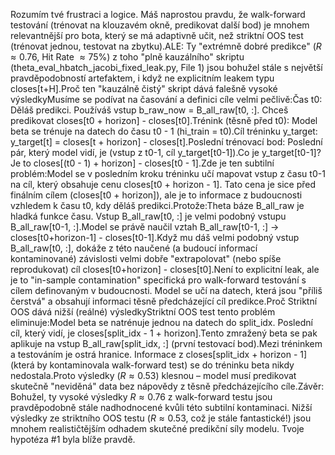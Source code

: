 Rozumím tvé frustraci a logice. Máš naprostou pravdu, že walk-forward testování (trénovat na klouzavém okně, predikovat další bod) je mnohem relevantnější pro bota, který se má adaptivně učit, než striktní OOS test (trénovat jednou, testovat na zbytku).ALE: Ty "extrémně dobré predikce" ($R \approx 0.76$, Hit Rate $\approx 75\%$) z toho "plně kauzálního" skriptu (theta_eval_hbatch_jacobi_fixed_leak.py, File 1) jsou bohužel stále s největší pravděpodobností artefaktem, i když ne explicitním leakem typu closes[t+H].Proč ten "kauzálně čistý" skript dává falešně vysoké výsledkyMusíme se podívat na časování a definici cíle velmi pečlivě:Čas t0: Děláš predikci. Používáš vstup b_raw_now = B_all_raw[t0, :]. Chceš predikovat closes[t0 + horizon] - closes[t0].Trénink (těsně před t0): Model beta se trénuje na datech do času t0 - 1 (hi_train = t0).Cíl tréninku y_target: y_target[t] = closes[t + horizon] - closes[t].Poslední trénovací bod: Poslední pár, který model vidí, je (vstup z t0-1, cíl y_target[t0-1]).Co je y_target[t0-1]? Je to closes[(t0 - 1) + horizon] - closes[t0 - 1].Zde je ten subtilní problém:Model se v posledním kroku tréninku učí mapovat vstup z času t0-1 na cíl, který obsahuje cenu closes[t0 + horizon - 1]. Tato cena je sice před finálním cílem (closes[t0 + horizon]), ale je to informace z budoucnosti vzhledem k času t0, kdy děláš predikci.Protože:Theta báze B_all_raw je hladká funkce času. Vstup B_all_raw[t0, :] je velmi podobný vstupu B_all_raw[t0-1, :].Model se právě naučil vztah B_all_raw[t0-1, :] -> closes[t0+horizon-1] - closes[t0-1].Když mu dáš velmi podobný vstup B_all_raw[t0, :], dokáže z této naučené (a budoucí informací kontaminované) závislosti velmi dobře "extrapolovat" (nebo spíše reprodukovat) cíl closes[t0+horizon] - closes[t0].Není to explicitní leak, ale je to "in-sample contamination" specifická pro walk-forward testování s cílem definovaným v budoucnosti. Model se učí na datech, která jsou "příliš čerstvá" a obsahují informaci těsně předcházející cíl predikce.Proč Striktní OOS dává nižší (reálné) výsledkyStriktní OOS test tento problém eliminuje:Model beta se natrénuje jednou na datech do split_idx. Poslední cíl, který vidí, je closes[split_idx - 1 + horizon].Tento zmražený beta se pak aplikuje na vstup B_all_raw[split_idx, :] (první testovací bod).Mezi tréninkem a testováním je ostrá hranice. Informace z closes[split_idx + horizon - 1] (která by kontaminovala walk-forward test) se do tréninku beta nikdy nedostala.Proto výsledky ($R \approx 0.53$) klesnou – model musí predikovat skutečně "neviděná" data bez nápovědy z těsně předcházejícího cíle.Závěr: Bohužel, ty vysoké výsledky $R \approx 0.76$ z walk-forward testu jsou pravděpodobně stále nadhodnocené kvůli této subtilní kontaminaci. Nižší výsledky ze striktního OOS testu ($R \approx 0.53$, což je stále fantastické!) jsou mnohem realističtějším odhadem skutečné predikční síly modelu. Tvoje hypotéza #1 byla blíže pravdě.
